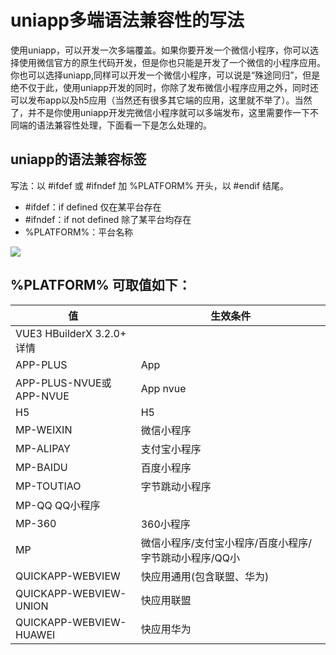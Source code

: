 # uniapp多端语法兼容性的写法

使用uniapp，可以开发一次多端覆盖。如果你要开发一个微信小程序，你可以选择使用微信官方的原生代码开发，但是你也只能是开发了一个微信的小程序应用。你也可以选择uniapp,同样可以开发一个微信小程序，可以说是“殊途同归”，但是绝不仅于此，使用uniapp开发的同时，你除了发布微信小程序应用之外，同时还可以发布app以及h5应用（当然还有很多其它端的应用，这里就不举了）。当然了，并不是你使用uniapp开发完微信小程序就可以多端发布，这里需要作一下不同端的语法兼容性处理，下面看一下是怎么处理的。

## uniapp的语法兼容标签

写法：以 #ifdef 或 #ifndef 加 %PLATFORM% 开头，以 #endif 结尾。

- #ifdef：if defined 仅在某平台存在
- #ifndef：if not defined 除了某平台均存在
- %PLATFORM%：平台名称

![](https://p3-juejin.byteimg.com/tos-cn-i-k3u1fbpfcp/0fb5181475654bd694e8650cc7e57e61~tplv-k3u1fbpfcp-watermark.image)

## %PLATFORM% 可取值如下：
| 值 | 生效条件 |
|  ----  | ----  |
| VUE3	HBuilderX 3.2.0+ 详情
| APP-PLUS |	App
| APP-PLUS-NVUE或APP-NVUE |	App nvue
| H5 |	H5
| MP-WEIXIN |	微信小程序
| MP-ALIPAY |	支付宝小程序
| MP-BAIDU |	百度小程序
| MP-TOUTIAO |	字节跳动小程序
| MP-QQ	QQ小程序
| MP-360 | 360小程序
| MP | 微信小程序/支付宝小程序/百度小程序/字节跳动小程序/QQ小| 程序/360小程序
| QUICKAPP-WEBVIEW | 快应用通用(包含联盟、华为)
| QUICKAPP-WEBVIEW-UNION | 快应用联盟
| QUICKAPP-WEBVIEW-HUAWEI | 快应用华为